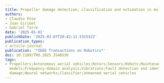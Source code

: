 ```yaml
---
title: Propeller damage detection, classification and estimation in multirotor vehicles
authors:
- Claudio Pose
- Juan Giribet
- Gabriel Torre
date: '2025-01-01'
publishDate: '2025-03-07T20:42:11.532532Z'
publication_types:
- article-journal
publication: '*IEEE Transactions on Robotics*'
doi: 10.1109/TRO.2025.3548536
tags:
- Propellers;Autonomous aerial vehicles;Rotors;Sensors;Robots;Maintenance;Actuators;Mathematical
  models;Frequency-domain analysis;Vibrations;Fault detection and identification;Propeller
  damage;Neural networks;Classifier;Unmanned aerial vehicles
---
```

